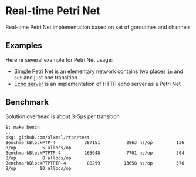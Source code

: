 # Real-time Petri Net

Real-time Petri Net implementation based on set of goroutines and channels

## Examples

Here're several example for Petri Net usage:
- [Simple Petri Net](./example/ptp/main.go) is an elementary network contains two places `in` and `out` and just one 
 transition
- [Echo server](./example/echo/README.md) is an implementation of HTTP echo server as a Petri Net 

## Benchmark

Solution overhead is about 3-5μs per transition

```
$: make bench
...
pkg: github.com/alxmsl/rtpn/test
BenchmarkBlockPTP-4       	  387151	      2863 ns/op	     136 B/op	       5 allocs/op
BenchmarkBlockPTPTP-4     	  163048	      7701 ns/op	     304 B/op	       8 allocs/op
BenchmarkBlockPTPTPTP-4   	   88299	     13658 ns/op	     376 B/op	      10 allocs/op
```
